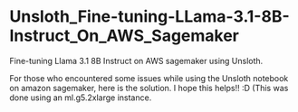 # Unsloth_Fine-tuning-LLama-3.1-8B-Instruct_On_AWS_Sagemaker
Fine-tuning Llama 3.1 8B Instruct on AWS sagemaker using Unsloth.

For those who encountered some issues while using the Unsloth notebook on amazon sagemaker, here is the solution. I hope this helps!! :D (This was done using an ml.g5.2xlarge instance.
